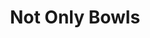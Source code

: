 ---
title: "Not Only Bowls"
url: /castell-newydd-emlyn-newcastle-emlyn/not-only-bowls/
shop: sports
---